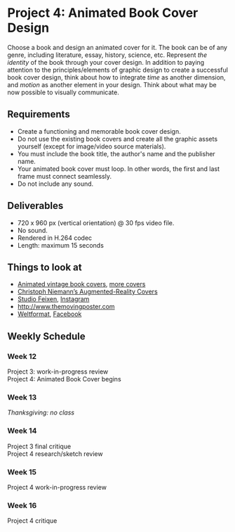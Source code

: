 # Project 4: Animated Book Cover Design

Choose a book and design an animated cover for it. The book can be of any genre, including literature, essay, history, science, etc. Represent *the identity* of the book through your cover design. In addition to paying attention to the principles/elements of graphic design to create a successful book cover design, think about how to integrate *time* as another dimension, and *motion* as another element in your design. Think about what may be now possible to visually communicate.


## Requirements
- Create a functioning and memorable book cover design.
- Do not use the existing book covers and create all the graphic assets yourself (except for image/video source materials).
- You must include the book title, the author's name and the publisher name.
- Your animated book cover must loop. In other words, the first and last frame must connect seamlessly.
- Do not include any sound.


## Deliverables
- 720 x 960 px (vertical orientation) @ 30 fps video file.
- No sound.
- Rendered in H.264 codec
- Length: maximum 15 seconds


## Things to look at
- [Animated vintage book covers](https://vimeo.com/141891887), [more covers](https://vimeo.com/228577316)
- [Christoph Niemann’s Augmented-Reality Covers ](https://www.youtube.com/watch?time_continue=39&v=r5ziOSjXdo4)
- [Studio Feixen](http://www.studiofeixen.ch), [Instagram](https://www.instagram.com/studiofeixen/)
- http://www.themovingposter.com
- [Weltformat](http://weltform.at), [Facebook](https://www.facebook.com/weltformat/)



## Weekly Schedule

### Week 12
Project 3: work-in-progress review  
Project 4: Animated Book Cover begins

### Week 13
*Thanksgiving: no class*

### Week 14
Project 3 final critique  
Project 4 research/sketch review

### Week 15
Project 4 work-in-progress review

### Week 16
Project 4 critique
